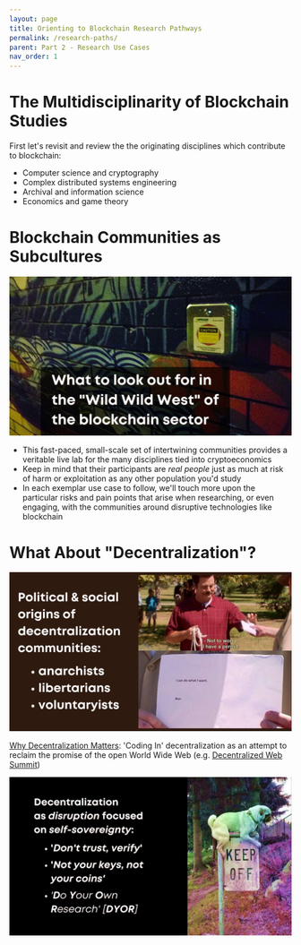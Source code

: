 ```yaml
---
layout: page
title: Orienting to Blockchain Research Pathways
permalink: /research-paths/
parent: Part 2 - Research Use Cases
nav_order: 1
---
```


# The Multidisciplinarity of Blockchain Studies

First let's revisit and review the the originating disciplines which contribute to blockchain:

* Computer science and cryptography
* Complex distributed systems engineering
* Archival and information science
* Economics and game theory

# Blockchain Communities as Subcultures

![Resources 3](figures/resources-3.png)
<br>

* This fast-paced, small-scale set of intertwining communities provides a veritable live lab for the many disciplines tied into cryptoeconomics
* Keep in mind that their participants are *real people* just as much at risk of harm or exploitation as any other population you'd study
* In each exemplar use case to follow, we'll touch more upon the particular risks and pain points that arise when researching, or even engaging, with the communities around disruptive technologies like blockchain

# What About "Decentralization"?

![Cryptoeconomics 3](figures/crypto-3.png)
<br>

[Why Decentralization Matters](https://onezero.medium.com/why-decentralization-matters-5e3f79f7638e): 'Coding In' decentralization as an attempt to reclaim the promise of the open World Wide Web (e.g. [Decentralized Web Summit](https://www.decentralizedweb.net/about/))

![Cryptoeconomics 4](figures/crypto-4.png)
<br>
